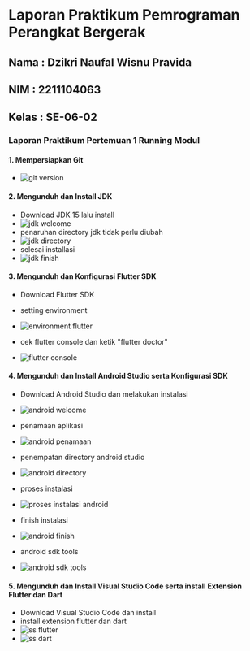 # Laporan Praktikum Pemrograman Perangkat Bergerak 

## Nama : Dzikri Naufal Wisnu Pravida
## NIM : 2211104063
## Kelas : SE-06-02 

### Laporan Praktikum Pertemuan 1 Running Modul

#### 1. Mempersiapkan Git 

- ![git version](https://github.com/user-attachments/assets/8a343466-c739-4b7a-92ca-b991cfb92b9f)

#### 2. Mengunduh dan Install JDK 
- Download JDK 15 lalu install
- ![jdk welcome](https://github.com/user-attachments/assets/3bf0bd81-81c6-4222-9ca9-84371b9b25ac)
- penaruhan directory jdk tidak perlu diubah
- ![jdk directory](https://github.com/user-attachments/assets/5d1d1f06-53fe-40d5-a35b-32e915f06d8e)
- selesai installasi
- ![jdk finish](https://github.com/user-attachments/assets/43ee4f28-815f-4bca-b2ee-95bdaa293c23)

#### 3. Mengunduh dan Konfigurasi Flutter SDK 
- Download Flutter SDK 
- setting environment
- ![environment flutter](https://github.com/user-attachments/assets/487c581b-3b01-4b88-a1d9-4bb8dc806e05)

- cek flutter console dan ketik "flutter doctor"
- ![flutter console](https://github.com/user-attachments/assets/6d6a0ef1-13c9-449f-a742-23b876fe9259)

#### 4. Mengunduh dan Install Android Studio serta Konfigurasi SDK
- Download Android Studio dan melakukan instalasi
- ![android welcome](https://github.com/user-attachments/assets/f95ec5fc-80d9-4c2b-9ed7-0394d4334cf7)

- penamaan aplikasi
- ![android penamaan](https://github.com/user-attachments/assets/e5212b9b-ef9d-4106-bb6b-574fe2271511)

- penempatan directory android studio
- ![android directory](https://github.com/user-attachments/assets/dd25c1f4-b3b6-4d54-8564-650e15c4038c)
- proses instalasi
- ![proses instalasi android](https://github.com/user-attachments/assets/d87aa63e-358f-43b6-8a7e-532170ceaa2e)

- finish instalasi
- ![android finish](https://github.com/user-attachments/assets/08caf8b3-9d4c-47e3-9279-f2b28fee43e2)
- android sdk tools
- ![android sdk tools](https://github.com/user-attachments/assets/056949cf-ccf3-4021-b14c-b5f38a764fb2)

#### 5. Mengunduh dan Install Visual Studio Code serta install Extension Flutter dan Dart
- Download Visual Studio Code dan install
- install extension flutter dan dart
- ![ss flutter](https://github.com/user-attachments/assets/9d10b87c-f1c0-4848-9809-66b2159d8198)
- ![ss dart](https://github.com/user-attachments/assets/ffde2594-9556-4f88-92f0-f6efdc60fa9c)
